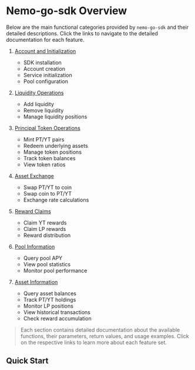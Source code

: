 # Nemo-go-sdk Overview

Below are the main functional categories provided by `nemo-go-sdk` and their detailed descriptions. Click the links to navigate to the detailed documentation for each feature.

1. [Account and Initialization](/docs/AccountAndInitialization.md)
    - SDK installation
    - Account creation
    - Service initialization
    - Pool configuration

2. [Liquidity Operations](/docs/LiquidityOperations.md)
    - Add liquidity
    - Remove liquidity
    - Manage liquidity positions

3. [Principal Token Operations](/docs/MintPy.md)
   - Mint PT/YT pairs
   - Redeem underlying assets
   - Manage token positions
   - Track token balances
   - View token ratios

4. [Asset Exchange](/docs/AssetExchange.md)
    - Swap PT/YT to coin
    - Swap coin to PT/YT
    - Exchange rate calculations

5. [Reward Claims](/docs/RewardClaims.md)
    - Claim YT rewards
    - Claim LP rewards
    - Reward distribution

6. [Pool Information](/docs/PoolInformation.md)
    - Query pool APY
    - View pool statistics
    - Monitor pool performance

7. [Asset Information](/docs/AssetInformation.md)
   - Query asset balances
   - Track PT/YT holdings
   - Monitor LP positions
   - View historical transactions
   - Check reward accumulation

> Each section contains detailed documentation about the available functions, their parameters, return values, and usage examples. Click on the respective links to learn more about each feature set.

## Quick Start
